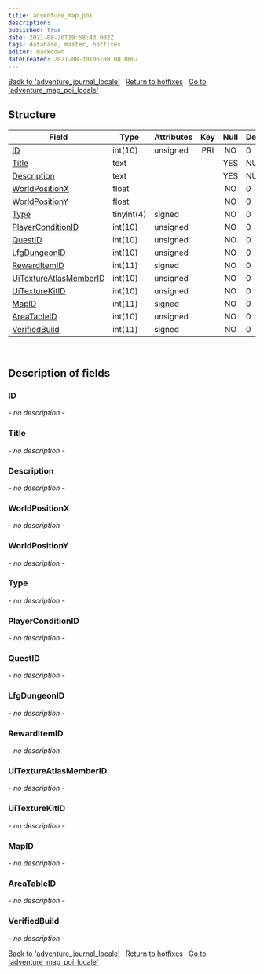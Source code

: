```yaml
---
title: adventure_map_poi
description: 
published: true
date: 2021-08-30T19:58:43.002Z
tags: database, master, hotfixes
editor: markdown
dateCreated: 2021-08-30T06:00:00.000Z
---
```


<a href="https://dev.trinitycore.info/en/database/master/hotfixes/adventure_journal_locale" class="mt-5 v-btn v-btn--depressed v-btn--flat v-btn--outlined theme--light v-size--default darkblue--text text--lighten-3"><span class="v-btn__content"><i aria-hidden="true" class="v-icon notranslate v-icon--left mdi mdi-arrow-left theme--light"></i><span>Back to 'adventure_journal_locale'</span></span></a>&nbsp;&nbsp;&nbsp;<a href="https://dev.trinitycore.info/en/database/master/hotfixes/home" class="mt-5 v-btn v-btn--depressed v-btn--flat v-btn--outlined theme--light v-size--default darkblue--text text--lighten-3"><span class="v-btn__content"><i aria-hidden="true" class="v-icon notranslate v-icon--left mdi mdi-home-outline theme--light"></i><span>Return to hotfixes</span></span></a>&nbsp;&nbsp;&nbsp;<a href="https://dev.trinitycore.info/en/database/master/hotfixes/adventure_map_poi_locale" class="mt-5 v-btn v-btn--depressed v-btn--flat v-btn--outlined theme--light v-size--default darkblue--text text--lighten-3"><span class="v-btn__content"><span>Go to 'adventure_map_poi_locale'</span><i aria-hidden="true" class="v-icon notranslate v-icon--right mdi mdi-arrow-right theme--light"></i></span></a>

## Structure

| Field | Type | Attributes | Key | Null | Default | Extra | Comment |
| --- | --- | --- | :---: | :---: | --- | --- | --- |
| [ID](#id) | int(10) | unsigned | PRI | NO | 0 |  |  |
| [Title](#title) | text |  |  | YES | NULL |  |  |
| [Description](#description) | text |  |  | YES | NULL |  |  |
| [WorldPositionX](#worldpositionx) | float |  |  | NO | 0 |  |  |
| [WorldPositionY](#worldpositiony) | float |  |  | NO | 0 |  |  |
| [Type](#type) | tinyint(4) | signed |  | NO | 0 |  |  |
| [PlayerConditionID](#playerconditionid) | int(10) | unsigned |  | NO | 0 |  |  |
| [QuestID](#questid) | int(10) | unsigned |  | NO | 0 |  |  |
| [LfgDungeonID](#lfgdungeonid) | int(10) | unsigned |  | NO | 0 |  |  |
| [RewardItemID](#rewarditemid) | int(11) | signed |  | NO | 0 |  |  |
| [UiTextureAtlasMemberID](#uitextureatlasmemberid) | int(10) | unsigned |  | NO | 0 |  |  |
| [UiTextureKitID](#uitexturekitid) | int(10) | unsigned |  | NO | 0 |  |  |
| [MapID](#mapid) | int(11) | signed |  | NO | 0 |  |  |
| [AreaTableID](#areatableid) | int(10) | unsigned |  | NO | 0 |  |  |
| [VerifiedBuild](#verifiedbuild) | int(11) | signed |  | NO | 0 |  |  |
&nbsp;
## Description of fields

### ID
*- no description -*
&nbsp;

### Title
*- no description -*
&nbsp;

### Description
*- no description -*
&nbsp;

### WorldPositionX
*- no description -*
&nbsp;

### WorldPositionY
*- no description -*
&nbsp;

### Type
*- no description -*
&nbsp;

### PlayerConditionID
*- no description -*
&nbsp;

### QuestID
*- no description -*
&nbsp;

### LfgDungeonID
*- no description -*
&nbsp;

### RewardItemID
*- no description -*
&nbsp;

### UiTextureAtlasMemberID
*- no description -*
&nbsp;

### UiTextureKitID
*- no description -*
&nbsp;

### MapID
*- no description -*
&nbsp;

### AreaTableID
*- no description -*
&nbsp;

### VerifiedBuild
*- no description -*
&nbsp;

<a href="https://dev.trinitycore.info/en/database/master/hotfixes/adventure_journal_locale" class="mt-5 v-btn v-btn--depressed v-btn--flat v-btn--outlined theme--light v-size--default darkblue--text text--lighten-3"><span class="v-btn__content"><i aria-hidden="true" class="v-icon notranslate v-icon--left mdi mdi-arrow-left theme--light"></i><span>Back to 'adventure_journal_locale'</span></span></a>&nbsp;&nbsp;&nbsp;<a href="https://dev.trinitycore.info/en/database/master/hotfixes/home" class="mt-5 v-btn v-btn--depressed v-btn--flat v-btn--outlined theme--light v-size--default darkblue--text text--lighten-3"><span class="v-btn__content"><i aria-hidden="true" class="v-icon notranslate v-icon--left mdi mdi-home-outline theme--light"></i><span>Return to hotfixes</span></span></a>&nbsp;&nbsp;&nbsp;<a href="https://dev.trinitycore.info/en/database/master/hotfixes/adventure_map_poi_locale" class="mt-5 v-btn v-btn--depressed v-btn--flat v-btn--outlined theme--light v-size--default darkblue--text text--lighten-3"><span class="v-btn__content"><span>Go to 'adventure_map_poi_locale'</span><i aria-hidden="true" class="v-icon notranslate v-icon--right mdi mdi-arrow-right theme--light"></i></span></a>

